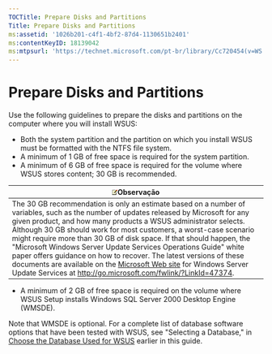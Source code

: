 ```yaml
---
TOCTitle: Prepare Disks and Partitions
Title: Prepare Disks and Partitions
ms:assetid: '1026b201-c4f1-4bf2-87d4-1130651b2401'
ms:contentKeyID: 18139042
ms:mtpsurl: 'https://technet.microsoft.com/pt-br/library/Cc720454(v=WS.10)'
---
```


Prepare Disks and Partitions
============================

Use the following guidelines to prepare the disks and partitions on the computer where you will install WSUS:

-   Both the system partition and the partition on which you install WSUS must be formatted with the NTFS file system.
-   A minimum of 1 GB of free space is required for the system partition.
-   A minimum of 6 GB of free space is required for the volume where WSUS stores content; 30 GB is recommended.

| ![](images/Cc720454.note(WS.10).gif)Observação                                                                                                                                                                                                                                                                                                                                                                                                                                                                                                                                                                                                            |
|----------------------------------------------------------------------------------------------------------------------------------------------------------------------------------------------------------------------------------------------------------------------------------------------------------------------------------------------------------------------------------------------------------------------------------------------------------------------------------------------------------------------------------------------------------------------------------------------------------------------------------------------------------------------------------------|
| The 30 GB recommendation is only an estimate based on a number of variables, such as the number of updates released by Microsoft for any given product, and how many products a WSUS administrator selects. Although 30 GB should work for most customers, a worst-case scenario might require more than 30 GB of disk space. If that should happen, the "Microsoft Windows Server Update Services Operations Guide" white paper offers guidance on how to recover. The latest versions of these documents are available on the [Microsoft Web site](http://go.microsoft.com/fwlink/?linkid=47374) for Windows Server Update Services at http://go.microsoft.com/fwlink/?LinkId=47374. |

-   A minimum of 2 GB of free space is required on the volume where WSUS Setup installs Windows SQL Server 2000 Desktop Engine (WMSDE).

Note that WMSDE is optional. For a complete list of database software options that have been tested with WSUS, see "Selecting a Database," in [Choose the Database Used for WSUS](https://technet.microsoft.com/86b1e90d-307d-4b35-88a1-84baccd1ff63) earlier in this guide.
